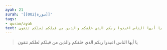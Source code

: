 ```yaml
---
ayah: 21
surah: '[[002|سورة]]'
tags:
- quran/ayah
text: يا أيها الناس اعبدوا ربكم الذي خلقكم والذين من قبلكم لعلكم تتقون
---
```

> يا أيها الناس اعبدوا ربكم الذي خلقكم والذين من قبلكم لعلكم تتقون
